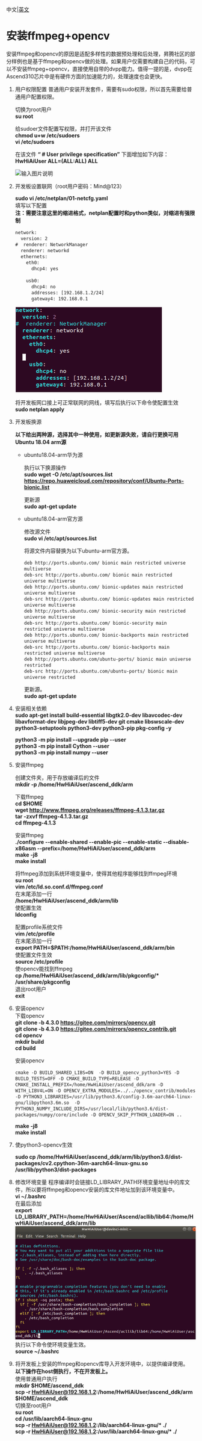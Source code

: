 中文|[英文](README_EN.md)

# 安装ffmpeg+opencv<a name="ZH-CN_TOPIC_0228768065"></a>

安装ffmpeg和opencv的原因是适配多样性的数据预处理和后处理，昇腾社区的部分样例也是基于ffmpeg和opencv做的处理。如果用户仅需要构建自己的代码，可以不安装ffmpeg+opencv，直接使用自带的dvpp能力。值得一提的是，dvpp在Ascend310芯片中是有硬件方面的加速能力的，处理速度也会更快。

1.  用户权限配置
    普通用户安装开发套件，需要有sudo权限，所以首先需要给普通用户配置权限。

    切换为root用户  
    **su root**

    给sudoer文件配置写权限，并打开该文件  
    **chmod u+w /etc/sudoers**   
    **vi /etc/sudoers** 

    在该文件 **“ # User privilege specification”** 下面增加如下内容：  
     **HwHiAiUser    ALL=(ALL:ALL) ALL** 

    ![输入图片说明](https://images.gitee.com/uploads/images/2020/1128/121157_37d3b82d_7401379.png "屏幕截图.png")

2.  开发板设置联网（root用户密码：Mind@123）  
     
    **sudo vi /etc/netplan/01-netcfg.yaml**   
    填写以下配置  
    **注：需要注意这里的缩进格式，netplan配置时和python类似，对缩进有强限制** 

    ```
    network:
      version: 2
    #  renderer: NetworkManager
      renderer: networkd
      ethernets:
        eth0:
          dhcp4: yes 
   
        usb0:
          dhcp4: no 
          addresses: [192.168.1.2/24] 
          gateway4: 192.168.0.1
    ``` 
    ![](figures/network.png "")  

    将开发板网口接上可正常联网的网线，填写后执行以下命令使配置生效   
    **sudo netplan apply**      
  
3.  开发板换源

     **以下给出两种源，选择其中一种使用，如更新源失败，请自行更换可用Ubuntu 18.04 arm源** 
    - ubuntu18.04-arm华为源  
 
        执行以下换源操作  
        **sudo wget -O /etc/apt/sources.list https://repo.huaweicloud.com/repository/conf/Ubuntu-Ports-bionic.list**   

        更新源  
        **sudo apt-get update** 

    - ubuntu18.04-arm官方源 

        修改源文件  
        **sudo vi /etc/apt/sources.list**   
         
        将源文件内容替换为以下ubuntu-arm官方源。
        ```
        deb http://ports.ubuntu.com/ bionic main restricted universe multiverse
        deb-src http://ports.ubuntu.com/ bionic main restricted universe multiverse
        deb http://ports.ubuntu.com/ bionic-updates main restricted universe multiverse
        deb-src http://ports.ubuntu.com/ bionic-updates main restricted universe multiverse
        deb http://ports.ubuntu.com/ bionic-security main restricted universe multiverse
        deb-src http://ports.ubuntu.com/ bionic-security main restricted universe multiverse
        deb http://ports.ubuntu.com/ bionic-backports main restricted universe multiverse
        deb-src http://ports.ubuntu.com/ bionic-backports main restricted universe multiverse
        deb http://ports.ubuntu.com/ubuntu-ports/ bionic main universe restricted
        deb-src http://ports.ubuntu.com/ubuntu-ports/ bionic main universe restricted  
        ```


        更新源。  
        **sudo apt-get update** 

4.  安装相关依赖  
    **sudo apt-get install build-essential libgtk2.0-dev libavcodec-dev libavformat-dev libjpeg-dev libtiff5-dev git cmake libswscale-dev python3-setuptools python3-dev python3-pip pkg-config -y** 
 
    **python3 -m pip install --upgrade pip --user**  
    **python3 -m pip install Cython --user**  
    **python3 -m pip install numpy --user**

5.  安装ffmpeg  
  
    创建文件夹，用于存放编译后的文件  
    **mkdir -p /home/HwHiAiUser/ascend_ddk/arm**

    下载ffmpeg  
    **cd $HOME**  
    **wget http://www.ffmpeg.org/releases/ffmpeg-4.1.3.tar.gz**  
    **tar -zxvf ffmpeg-4.1.3.tar.gz**  
    **cd ffmpeg-4.1.3**

    安装ffmpeg   
    **./configure --enable-shared --enable-pic --enable-static --disable-x86asm --prefix=/home/HwHiAiUser/ascend_ddk/arm**  
    **make -j8**      
    **make install**

    将ffmpeg添加到系统环境变量中，使得其他程序能够找到ffmpeg环境  
    **su root**  
    **vim /etc/ld.so.conf.d/ffmpeg.conf**  
    在末尾添加一行   
    **/home/HwHiAiUser/ascend_ddk/arm/lib**  
    使配置生效  
    **ldconfig**  

    配置profile系统文件  
    **vim /etc/profile**  
    在末尾添加一行  
    **export PATH=$PATH:/home/HwHiAiUser/ascend_ddk/arm/bin**  
    使配置文件生效  
    **source /etc/profile**  
    使opencv能找到ffmpeg   
    **cp /home/HwHiAiUser/ascend_ddk/arm/lib/pkgconfig/\* /usr/share/pkgconfig**  
    退出root用户   
    **exit**

6.  安装opencv   
    下载opencv  
    **git clone -b 4.3.0 https://gitee.com/mirrors/opencv.git**  
    **git clone -b 4.3.0 https://gitee.com/mirrors/opencv_contrib.git**  
    **cd opencv**  
    **mkdir build**  
    **cd build**  

    安装opencv  
    ```
    cmake -D BUILD_SHARED_LIBS=ON  -D BUILD_opencv_python3=YES -D BUILD_TESTS=OFF -D CMAKE_BUILD_TYPE=RELEASE -D  CMAKE_INSTALL_PREFIX=/home/HwHiAiUser/ascend_ddk/arm -D WITH_LIBV4L=ON -D OPENCV_EXTRA_MODULES=../../opencv_contrib/modules -D PYTHON3_LIBRARIES=/usr/lib/python3.6/config-3.6m-aarch64-linux-gnu/libpython3.6m.so  -D PYTHON3_NUMPY_INCLUDE_DIRS=/usr/local/lib/python3.6/dist-packages/numpy/core/include -D OPENCV_SKIP_PYTHON_LOADER=ON ..
    ``` 
 
    **make -j8**  
    **make install**  

7.   使python3-opencv生效  
   
     **sudo cp  /home/HwHiAiUser/ascend_ddk/arm/lib/python3.6/dist-packages/cv2.cpython-36m-aarch64-linux-gnu.so /usr/lib/python3/dist-packages** 


8.  修改环境变量
    程序编译时会链接LD_LIBRARY_PATH环境变量地址中的库文件，所以要将ffmpeg和opencv安装的库文件地址加到该环境变量中。  
    **vi ~/.bashrc**  
    在最后添加  
    **export LD_LIBRARY_PATH=/home/HwHiAiUser/Ascend/acllib/lib64:/home/HwHiAiUser/ascend_ddk/arm/lib**
    ![](figures/bashrc.png "")   
    执行以下命令使环境变量生效。  
    **source ~/.bashrc**

9.  将开发板上安装的ffmpeg和opencv库导入开发环境中，以提供编译使用。  
     **以下操作在host侧执行，不在开发板上。**    
    使用普通用户执行   
    **mkdir $HOME/ascend_ddk**  
    **scp -r HwHiAiUser@192.168.1.2:/home/HwHiAiUser/ascend_ddk/arm $HOME/ascend_ddk**  
    切换至root用户  
    **su root**  
    **cd /usr/lib/aarch64-linux-gnu**  
    **scp -r HwHiAiUser@192.168.1.2:/lib/aarch64-linux-gnu/\* ./**  
    **scp -r HwHiAiUser@192.168.1.2:/usr/lib/aarch64-linux-gnu/\* ./**